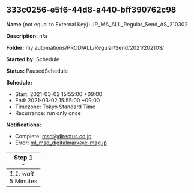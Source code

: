 ## 333c0256-e5f6-44d8-a440-bff390762c98

**Name** (not equal to External Key)**:** JP_MA_ALL_Regular_Send_AS_210302

**Description:** n/a

**Folder:** my automations/PROD/ALL/Regular/Send/2021/202103/

**Started by:** Schedule

**Status:** PausedSchedule

**Schedule:**

* Start: 2021-03-02 15:55:00 +09:00
* End: 2021-03-02 15:55:00 +09:00
* Timezone: Tokyo Standard Time
* Recurrance: run only once

**Notifications:**

* Complete: msd@directus.co.jp
* Error: ml_msd_digitalmark@e-mag.jp

| Step 1<br>_<small>-</small>_ |
| --- |
| _1.1: wait_<br>5 Minutes |
